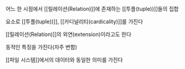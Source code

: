
어느 한 시점에서 [[릴레이션(Relation)]]에 존재하는 [[투플(tuple))]]들의 집합

요소로 [[투플(tuple))]], [[카디널리티(cardicality)]]를 가진다

[[릴레이션(Relation)]]의 외연(extension)이라고도 한다

동적인 특징을 가진다(자주 변함)

[[파일 시스템]]에서의 데이터와 동일한 의미를 가진다